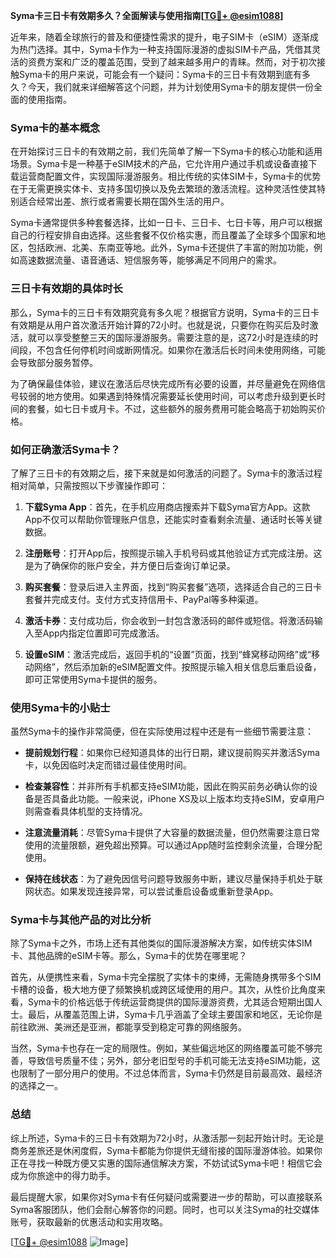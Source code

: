 **Syma卡三日卡有效期多久？全面解读与使用指南[[TG💪+ @esim1088](https://t.me/s/esim1088)]**

近年来，随着全球旅行的普及和便捷性需求的提升，电子SIM卡（eSIM）逐渐成为热门选择。其中，Syma卡作为一种支持国际漫游的虚拟SIM卡产品，凭借其灵活的资费方案和广泛的覆盖范围，受到了越来越多用户的青睐。然而，对于初次接触Syma卡的用户来说，可能会有一个疑问：Syma卡的三日卡有效期到底有多久？今天，我们就来详细解答这个问题，并为计划使用Syma卡的朋友提供一份全面的使用指南。

### Syma卡的基本概念

在开始探讨三日卡的有效期之前，我们先简单了解一下Syma卡的核心功能和适用场景。Syma卡是一种基于eSIM技术的产品，它允许用户通过手机或设备直接下载运营商配置文件，实现国际漫游服务。相比传统的实体SIM卡，Syma卡的优势在于无需更换实体卡、支持多国切换以及免去繁琐的激活流程。这种灵活性使其特别适合经常出差、旅行或者需要长期在国外生活的用户。

Syma卡通常提供多种套餐选择，比如一日卡、三日卡、七日卡等，用户可以根据自己的行程安排自由选择。这些套餐不仅价格实惠，而且覆盖了全球多个国家和地区，包括欧洲、北美、东南亚等地。此外，Syma卡还提供了丰富的附加功能，例如高速数据流量、语音通话、短信服务等，能够满足不同用户的需求。

### 三日卡有效期的具体时长

那么，Syma卡的三日卡有效期究竟有多久呢？根据官方说明，Syma卡的三日卡有效期是从用户首次激活开始计算的72小时。也就是说，只要你在购买后及时激活，就可以享受整整三天的国际漫游服务。需要注意的是，这72小时是连续的时间段，不包含任何停机时间或断网情况。如果你在激活后长时间未使用网络，可能会导致部分服务暂停。

为了确保最佳体验，建议在激活后尽快完成所有必要的设置，并尽量避免在网络信号较弱的地方使用。如果遇到特殊情况需要延长使用时间，可以考虑升级到更长时间的套餐，如七日卡或月卡。不过，这些额外的服务费用可能会略高于初始购买价格。

### 如何正确激活Syma卡？

了解了三日卡的有效期之后，接下来就是如何激活的问题了。Syma卡的激活过程相对简单，只需按照以下步骤操作即可：

1. **下载Syma App**：首先，在手机应用商店搜索并下载Syma官方App。这款App不仅可以帮助你管理账户信息，还能实时查看剩余流量、通话时长等关键数据。
   
2. **注册账号**：打开App后，按照提示输入手机号码或其他验证方式完成注册。这是为了确保你的账户安全，并方便日后查询订单记录。

3. **购买套餐**：登录后进入主界面，找到“购买套餐”选项，选择适合自己的三日卡套餐并完成支付。支付方式支持信用卡、PayPal等多种渠道。

4. **激活卡券**：支付成功后，你会收到一封包含激活码的邮件或短信。将激活码输入至App内指定位置即可完成激活。

5. **设置eSIM**：激活完成后，返回手机的“设置”页面，找到“蜂窝移动网络”或“移动网络”，然后添加新的eSIM配置文件。按照提示输入相关信息后重启设备，即可正常使用Syma卡提供的服务。

### 使用Syma卡的小贴士

虽然Syma卡的操作非常简便，但在实际使用过程中还是有一些细节需要注意：

- **提前规划行程**：如果你已经知道具体的出行日期，建议提前购买并激活Syma卡，以免因临时决定而错过最佳使用时间。
  
- **检查兼容性**：并非所有手机都支持eSIM功能，因此在购买前务必确认你的设备是否具备此功能。一般来说，iPhone XS及以上版本均支持eSIM，安卓用户则需查看具体机型的支持情况。

- **注意流量消耗**：尽管Syma卡提供了大容量的数据流量，但仍然需要注意日常使用的流量限额，避免超出预算。可以通过App随时监控剩余流量，合理分配使用。

- **保持在线状态**：为了避免因信号问题导致服务中断，建议尽量保持手机处于联网状态。如果发现连接异常，可以尝试重启设备或重新登录App。

### Syma卡与其他产品的对比分析

除了Syma卡之外，市场上还有其他类似的国际漫游解决方案，如传统实体SIM卡、其他品牌的eSIM卡等。那么，Syma卡的优势在哪里呢？

首先，从便携性来看，Syma卡完全摆脱了实体卡的束缚，无需随身携带多个SIM卡槽的设备，极大地方便了频繁换机或跨区域使用的用户。其次，从性价比角度来看，Syma卡的价格远低于传统运营商提供的国际漫游资费，尤其适合短期出国人士。最后，从覆盖范围上讲，Syma卡几乎涵盖了全球主要国家和地区，无论你是前往欧洲、美洲还是亚洲，都能享受到稳定可靠的网络服务。

当然，Syma卡也存在一定的局限性。例如，某些偏远地区的网络覆盖可能不够完善，导致信号质量不佳；另外，部分老旧型号的手机可能无法支持eSIM功能，这也限制了一部分用户的使用。不过总体而言，Syma卡仍然是目前最高效、最经济的选择之一。

### 总结

综上所述，Syma卡的三日卡有效期为72小时，从激活那一刻起开始计时。无论是商务差旅还是休闲度假，Syma卡都能为你提供无缝衔接的国际漫游体验。如果你正在寻找一种既方便又实惠的国际通信解决方案，不妨试试Syma卡吧！相信它会成为你旅途中的得力助手。

最后提醒大家，如果你对Syma卡有任何疑问或需要进一步的帮助，可以直接联系Syma客服团队，他们会耐心解答你的问题。同时，也可以关注Syma的社交媒体账号，获取最新的优惠活动和实用攻略。

[[TG💪+ @esim1088](https://t.me/s/esim1088) ![Image](https://i.postimg.cc/4NQfJmqS/Snipaste-2025-05-13-00-14-12.png)]